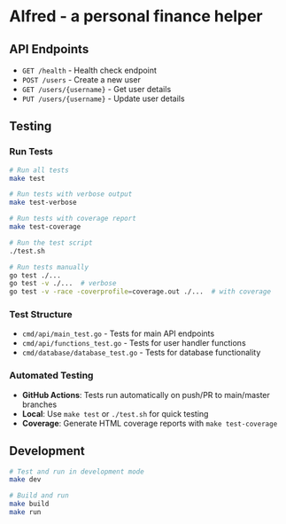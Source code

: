 # Alfred - a personal finance helper

## API Endpoints

- `GET /health` - Health check endpoint
- `POST /users` - Create a new user
- `GET /users/{username}` - Get user details
- `PUT /users/{username}` - Update user details

## Testing

### Run Tests

```bash
# Run all tests
make test

# Run tests with verbose output
make test-verbose

# Run tests with coverage report
make test-coverage

# Run the test script
./test.sh

# Run tests manually
go test ./...
go test -v ./...  # verbose
go test -v -race -coverprofile=coverage.out ./...  # with coverage
```

### Test Structure

- `cmd/api/main_test.go` - Tests for main API endpoints
- `cmd/api/functions_test.go` - Tests for user handler functions
- `cmd/database/database_test.go` - Tests for database functionality

### Automated Testing

- **GitHub Actions**: Tests run automatically on push/PR to main/master branches
- **Local**: Use `make test` or `./test.sh` for quick testing
- **Coverage**: Generate HTML coverage reports with `make test-coverage`

## Development

```bash
# Test and run in development mode
make dev

# Build and run
make build
make run
```

